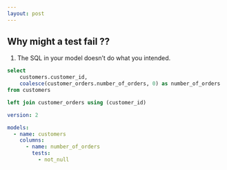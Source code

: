 ```yaml
---
layout: post
---
```


## Why might a test fail ??

1. The SQL in your model doesn’t do what you intended.

```sql
select
    customers.customer_id,
    coalesce(customer_orders.number_of_orders, 0) as number_of_orders
from customers

left join customer_orders using (customer_id)

```

```yml
version: 2

models:
  - name: customers
    columns:
      - name: number_of_orders
        tests:
          - not_null
```


